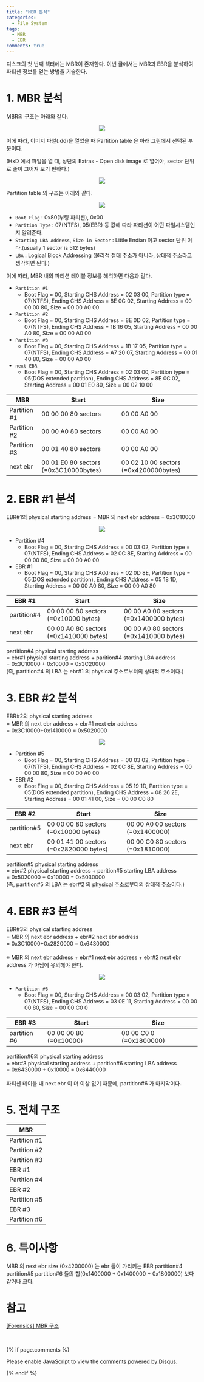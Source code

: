 ```yaml
---
title: "MBR 분석"
categories:
  - File System
tags:
  - MBR
  - EBR
comments: true
---
```


디스크의 첫 번째 섹터에는 MBR이 존재한다. 이번 글에서는 MBR과 EBR을 분석하여 파티션 정보를 얻는 방법을 기술한다.


# 1. MBR 분석

MBR의 구조는 아래와 같다.

<center><p><img src="/assets/2018-08-10-post-MBR/1.1.png"></p></center>

이에 따라, 이미지 파일(.dd)을 열었을 때 Partition table 은 아래 그림에서 선택된 부분이다.

(HxD 에서 파일을 열 때, 상단의 Extras - Open disk image 로 열어야, sector 단위로 줄이 그어져 보기 편하다.)

<center><p><img src="/assets/2018-08-10-post-MBR/1.2.jfif"></p></center>

Partition table 의 구조는 아래와 같다.

<center><p><img src="/assets/2018-08-10-post-MBR/1.3.jfif"></p></center>

- `Boot Flag` : 0x80(부팅 파티션), 0x00
- `Parition Type` : 07(NTFS), 05(EBR) 등 값에 따라 파티션이 어떤 파일시스템인지 알려준다.
- `Starting LBA Address`, `Size in Sector` : Little Endian 이고 sector 단위 이다.(usually 1 sector is 512 bytes)
- `LBA` : Logical Block Addressing (물리적 절대 주소가 아니라, 상대적 주소라고 생각하면 된다.)

이에 따라, MBR 내의 파티션 테이블 정보를 해석하면 다음과 같다.

- `Partition #1`
  - Boot Flag = 00, Starting CHS Address = 02 03 00, Partition type = 07(NTFS), Ending CHS Address = 8E 0C 02, Starting Address = 00 00 00 80, Size = 00 00 A0 00
- `Partition #2`
  - Boot Flag = 00, Starting CHS Address = 8E 0D 02, Partition type = 07(NTFS), Ending CHS Address = 1B 16 05, Starting Address = 00 00 A0 80, Size = 00 00 A0 00
- `Partition #3`
  - Boot Flag = 00, Starting CHS Address = 1B 17 05, Partition type = 07(NTFS), Ending CHS Address = A7 20 07, Starting Address = 00 01 40 80, Size = 00 00 A0 00
- `next EBR`
  - Boot Flag = 00, Starting CHS Address = 02 03 00, Partition type = 05(DOS extended partition), Ending CHS Address = 8E 0C 02, Starting Address = 00 01 E0 80, Size = 00 02 10 00


|MBR|Start|Size|
|---|---|---|
|Partition #1|00 00 00 80 sectors|00 00 A0 00|
|Partition #2|00 00 A0 80 sectors|00 00 A0 00|
|Partition #3|00 01 40 80 sectors|00 00 A0 00|
|next ebr|00 01 E0 80 sectors (=0x3C10000bytes)|00 02 10 00 sectors (=0x4200000bytes)|


# 2. EBR #1 분석

<div class="notice">
EBR#1의 physical starting address = MBR 의 next ebr address = 0x3C10000
</div>

<center><p><img src="/assets/2018-08-10-post-MBR/2.jfif"></p></center>

- Partition #4
  - Boot Flag = 00, Starting CHS Address = 00 03 02, Partition type = 07(NTFS), Ending CHS Address = 02 0C 8E, Starting Address = 00 00 00 80, Size = 00 00 A0 00
- EBR #1
  - Boot Flag = 00, Starting CHS Address = 02 0D 8E, Partition type = 05(DOS extended partition), Ending CHS Address = 05 18 1D, Starting Address = 00 00 A0 80, Size = 00 00 A0 80

 
|EBR #1|Start|Size|
|---|---|---|
|partition#4|00 00 00 80 sectors (=0x10000 bytes)|00 00 A0 00 sectors (=0x1400000 bytes)|
|next ebr|00 00 A0 80 sectors (=0x1410000 bytes)|00 00 A0 80 sectors (=0x1410000 bytes)|

<div class="notice">
partition#4 physical starting address<br>
= ebr#1 physical starting address + parition#4 starting LBA address<br>
= 0x3C10000 + 0x10000 = 0x3C20000<br>
(즉, partition#4 의 LBA 는 ebr#1 의 physical 주소로부터의 상대적 주소이다.)
</div>
 

# 3. EBR #2 분석

<div class="notice">
EBR#2의 physical starting address<br>
= MBR 의 next ebr address + ebr#1 next ebr address<br>
= 0x3C10000+0x1410000 = 0x5020000
</div>

<center><p><img src="/assets/2018-08-10-post-MBR/3.jfif"></p></center>

- Partition #5
  - Boot Flag = 00, Starting CHS Address = 00 03 02, Partition type = 07(NTFS), Ending CHS Address = 02 0C 8E, Starting Address = 00 00 00 80, Size = 00 00 A0 00
- EBR #2
  - Boot Flag = 00, Starting CHS Address = 05 19 1D, Partition type = 05(DOS extended partition), Ending CHS Address = 08 26 2E, Starting Address = 00 01 41 00, Size = 00 00 C0 80


|EBR #2|Start|Size|
|---|---|---|
|partition#5|00 00 00 80 sectors (=0x10000 bytes)|00 00 A0 00 sectors (=0x1400000)|
|next ebr|00 01 41 00 sectors (=0x2820000 bytes)|00 00 C0 80 sectors (=0x1810000)|

<div class="notice">
partition#5 physical starting address<br>
= ebr#2 physical starting address + parition#5 starting LBA address<br>
= 0x5020000 + 0x10000 = 0x5030000<br>
(즉, partition#5 의 LBA 는 ebr#2 의 physical 주소로부터의 상대적 주소이다.)
</div>


# 4. EBR #3 분석

<div class="notice">
EBR#3의 physical starting address<br>
= MBR 의 next ebr address + ebr#2 next ebr address<br>
= 0x3C10000+0x2820000 = 0x6430000<br>
<br>
※ MBR 의 next ebr address + ebr#1 next ebr address + ebr#2 next ebr address 가 아님에 유의해야 한다.
</div>

<center><p><img src="/assets/2018-08-10-post-MBR/4.jfif"></p></center>

- `Partition #6`
  - Boot Flag = 00, Starting CHS Address = 00 03 02, Partition type = 07(NTFS), Ending CHS Address = 03 0E 11, Starting Address = 00 00 00 80, Size = 00 00 C0 0

|EBR #3|Start|Size|
|---|---|---|
|partition #6|00 00 00 80 (=0x10000)|00 00 C0 0 (=0x1800000)|

<div class="notice">
partition#6의 physical starting address<br>
= ebr#3 physical starting address + parition#6 starting LBA address<br>
= 0x6430000 + 0x10000 = 0x6440000<br>
<br>
파티션 테이블 내 next ebr 이 더 이상 없기 때문에, partition#6 가 마지막이다.
</div>
 

# 5. 전체 구조

|MBR|
|---------------|
|Partition #1|
|Partition #2|
|Partition #3|
|EBR #1|
|Partition #4|
|EBR #2|
|Partition #5|
|EBR #3|
|Partition #6|

# 6. 특이사항

MBR 의  next ebr size (0x4200000) 는 ebr 들이 가리키는 EBR partition#4 partition#5 partition#6 들의 합(0x1400000 + 0x1400000 + 0x1800000) 보다 같거나 크다.

# 참고

[[Forensics] MBR 구조](http://ethan-ncs.tistory.com/33)

<br>

{% if page.comments %}

<div id="disqus_thread"></div>
<script>

/**
*  RECOMMENDED CONFIGURATION VARIABLES: EDIT AND UNCOMMENT THE SECTION BELOW TO INSERT DYNAMIC VALUES FROM YOUR PLATFORM OR CMS.
*  LEARN WHY DEFINING THESE VARIABLES IS IMPORTANT: https://disqus.com/admin/universalcode/#configuration-variables*/
/*
var disqus_config = function () {
this.page.url = PAGE_URL;  // Replace PAGE_URL with your page's canonical URL variable
this.page.identifier = PAGE_IDENTIFIER; // Replace PAGE_IDENTIFIER with your page's unique identifier variable
};
*/
(function() { // DON'T EDIT BELOW THIS LINE
var d = document, s = d.createElement('script');
s.src = 'https://https-c0msherl0ck-github-io.disqus.com/embed.js';
s.setAttribute('data-timestamp', +new Date());
(d.head || d.body).appendChild(s);
})();
</script>
<noscript>Please enable JavaScript to view the <a href="https://disqus.com/?ref_noscript">comments powered by Disqus.</a></noscript>
                            
{% endif %}

